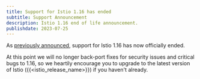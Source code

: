 ```yaml
---
title: Support for Istio 1.16 has ended
subtitle: Support Announcement
description: Istio 1.16 end of life announcement.
publishdate: 2023-07-25
---
```


As [previously announced](/pt-br/news/support/announcing-1.16-eol/), support for Istio 1.16 has now officially ended.

At this point we will no longer back-port fixes for security issues and critical bugs to 1.16, so we heartily encourage
you to upgrade to the latest version of Istio ({{<istio_release_name>}}) if you haven't already.
